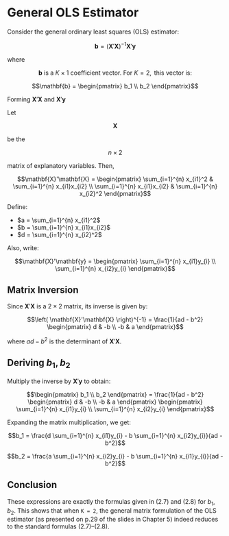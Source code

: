 # General OLS Estimator

Consider the general ordinary least squares (OLS) estimator:

```math
\mathbf{b} = \left( \mathbf{X}'\mathbf{X} \right)^{-1} \mathbf{X}'\mathbf{y}
```

where 

```math
\mathbf{b} \text{ is a } K \times 1 \text{ coefficient vector. For } K = 2, \text{ this vector is:}
```

```math
\mathbf{b} =
\begin{pmatrix}
b_1 \\
b_2
\end{pmatrix}
```

Forming $\mathbf{X}'\mathbf{X}$ and $\mathbf{X}'\mathbf{y}$

Let 

```math
\mathbf{X}
```

be the 

```math
n \times 2
```

matrix of explanatory variables. Then,

```math
\mathbf{X}'\mathbf{X} =
\begin{pmatrix}
\sum_{i=1}^{n} x_{i1}^2 & \sum_{i=1}^{n} x_{i1}x_{i2} \\
\sum_{i=1}^{n} x_{i1}x_{i2} & \sum_{i=1}^{n} x_{i2}^2
\end{pmatrix}
```

Define:

- $a = \sum_{i=1}^{n} x_{i1}^2$
- $b = \sum_{i=1}^{n} x_{i1}x_{i2}$
- $d = \sum_{i=1}^{n} x_{i2}^2$

Also, write:

```math
\mathbf{X}'\mathbf{y} =
\begin{pmatrix}
\sum_{i=1}^{n} x_{i1}y_{i} \\
\sum_{i=1}^{n} x_{i2}y_{i}
\end{pmatrix}
```

## Matrix Inversion

Since $\mathbf{X}'\mathbf{X}$ is a $2 \times 2$ matrix, its inverse is given by:

```math
\left( \mathbf{X}'\mathbf{X} \right)^{-1} = \frac{1}{ad - b^2}
\begin{pmatrix}
d & -b \\
-b & a
\end{pmatrix}
```

where $ad - b^2$ is the determinant of $\mathbf{X}'\mathbf{X}$.

## Deriving $b_1, b_2$

Multiply the inverse by $\mathbf{X}'\mathbf{y}$ to obtain:

```math
\begin{pmatrix}
b_1 \\
b_2
\end{pmatrix}
=
\frac{1}{ad - b^2}
\begin{pmatrix}
d & -b \\
-b & a
\end{pmatrix}
\begin{pmatrix}
\sum_{i=1}^{n} x_{i1}y_{i} \\
\sum_{i=1}^{n} x_{i2}y_{i}
\end{pmatrix}
```

Expanding the matrix multiplication, we get:

```math
b_1 = \frac{d \sum_{i=1}^{n} x_{i1}y_{i} - b \sum_{i=1}^{n} x_{i2}y_{i}}{ad - b^2}
```

```math
b_2 = \frac{a \sum_{i=1}^{n} x_{i2}y_{i} - b \sum_{i=1}^{n} x_{i1}y_{i}}{ad - b^2}
```

## Conclusion

These expressions are exactly the formulas given in (2.7) and (2.8) for $b_1, b_2$. This shows that when `K = 2`, the general matrix formulation of the OLS estimator (as presented on p.29 of the slides in Chapter 5) indeed reduces to the standard formulas (2.7)–(2.8).

